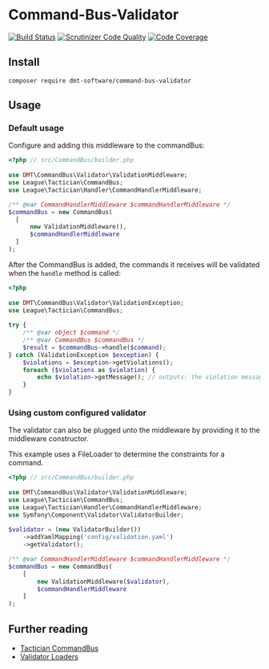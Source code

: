 # Command-Bus-Validator

[![Build Status](https://travis-ci.org/dmt-software/command-bus-validator.svg?branch=master)](https://travis-ci.org/dmt-software/command-bus-validator)
[![Scrutinizer Code Quality](https://scrutinizer-ci.com/g/dmt-software/command-bus-validator/badges/quality-score.png?b=master)](https://scrutinizer-ci.com/g/dmt-software/command-bus-validator/?branch=master)
[![Code Coverage](https://scrutinizer-ci.com/g/dmt-software/command-bus-validator/badges/coverage.png?b=master)](https://scrutinizer-ci.com/g/dmt-software/command-bus-validator/?branch=master)

## Install
`composer require dmt-software/command-bus-validator`

## Usage

### Default usage

Configure and adding this middleware to the commandBus:
```php
<?php // src/CommandBus/builder.php
      
use DMT\CommandBus\Validator\ValidationMiddleware;
use League\Tactician\CommandBus;
use League\Tactician\Handler\CommandHandlerMiddleware;

/** @var CommandHandlerMiddleware $commandHandlerMiddleware */
$commandBus = new CommandBus(
  [
      new ValidationMiddleware(),
      $commandHandlerMiddleware 
  ]
);
```
After the CommandBus is added, the commands it receives will be validated when the `handle` method is called:
```php
<?php
 
use DMT\CommandBus\Validator\ValidationException;
use League\Tactician\CommandBus;
 
try {
    /** @var object $command */
    /** @var CommandBus $commandBus */
    $result = $commandBus->handle($command);
} catch (ValidationException $exception) {
    $violations = $exception->getViolations();
    foreach ($violations as $violation) {
        echo $violation->getMessage(); // outputs: the violation message(s)
    }
}
```

### Using custom configured validator 

The validator can also be plugged unto the middleware by providing it to the middleware constructor.

This example uses a FileLoader to determine the constraints for a command.
```php
<?php // src/CommandBus/builder.php
 
use DMT\CommandBus\Validator\ValidationMiddleware;
use League\Tactician\CommandBus;
use League\Tactician\Handler\CommandHandlerMiddleware;
use Symfony\Component\Validator\ValidatorBuilder;
 
$validator = (new ValidatorBuilder())
    ->addYamlMapping('config/validation.yaml')
    ->getValidator();

/** @var CommandHandlerMiddleware $commandHandlerMiddleware */
$commandBus = new CommandBus(
    [
        new ValidationMiddleware($validator),
        $commandHandlerMiddleware 
    ]
);

```

## Further reading

- [Tactician CommandBus](http://tactician.thephpleague.com/)
- [Validator Loaders](https://symfony.com/doc/current/components/validator/resources.html)

